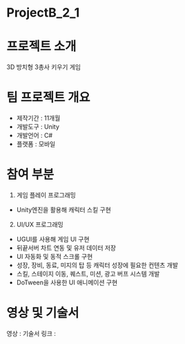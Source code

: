 # ProjectB_2_1

# 프로젝트 소개 
3D 방치형 3총사 키우기 게임 

# 팀 프로젝트 개요 
- 제작기간 : 11개월
- 개발도구 : Unity
- 개발언어 : C#
- 플랫폼 : 모바일

# 참여 부분
1. 게임 플레이 프로그래밍
- Unity엔진을 활용해 캐릭터 스킬 구현 


2. UI/UX 프로그래밍
- UGUI를 사용해 게임 UI 구현 
- 뒤끝서버 차트 연동 및 유저 데이터 저장 
-  UI 자동화 및 동적 스크롤 구현 
- 성장, 장비, 동료, 미지의 탑 등 캐릭터 성장에 필요한 컨텐츠 개발
- 스킬, 스테이지 이동, 퀘스트, 미션, 광고 버프 시스템 개발 
- DoTween을 사용한 UI 애니메이션 구현  

# 영상 및 기술서 
영상 : 
기술서 링크 : 
